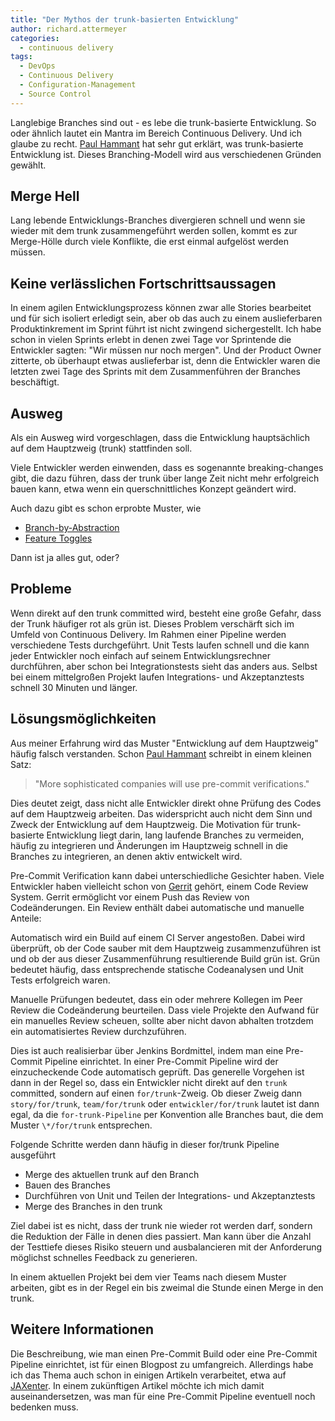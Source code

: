 ```yaml
---
title: "Der Mythos der trunk-basierten Entwicklung"
author: richard.attermeyer
categories:
  - continuous delivery
tags:
  - DevOps
  - Continuous Delivery
  - Configuration-Management
  - Source Control
---
```


Langlebige Branches sind out - es lebe die trunk-basierte Entwicklung. So oder ähnlich lautet ein Mantra im Bereich Continuous Delivery.
Und ich glaube zu recht. [Paul Hammant][hamm2013] hat sehr gut erklärt, was trunk-basierte Entwicklung ist.
Dieses Branching-Modell wird aus verschiedenen Gründen gewählt.

## Merge Hell
Lang lebende Entwicklungs-Branches divergieren schnell und wenn sie wieder mit dem trunk zusammengeführt werden sollen, kommt es zur Merge-Hölle durch viele Konflikte, die erst einmal aufgelöst werden müssen.

## Keine verlässlichen Fortschrittsaussagen
In einem agilen Entwicklungsprozess können zwar alle Stories bearbeitet und für sich isoliert erledigt sein, aber ob das auch zu einem auslieferbaren Produktinkrement im Sprint führt ist nicht zwingend sichergestellt.
Ich habe schon in vielen Sprints erlebt in denen zwei Tage vor Sprintende die Entwickler sagten: "Wir müssen nur noch mergen". Und der Product Owner zitterte, ob überhaupt etwas auslieferbar ist, denn die Entwickler waren die letzten zwei Tage des Sprints mit dem Zusammenführen der Branches beschäftigt.

## Ausweg
Als ein Ausweg wird vorgeschlagen, dass die Entwicklung hauptsächlich auf dem Hauptzweig (trunk) stattfinden soll.

Viele Entwickler werden einwenden, dass es sogenannte breaking-changes gibt, die dazu führen, dass der trunk über lange Zeit nicht mehr erfolgreich bauen kann, etwa wenn ein querschnittliches Konzept geändert wird.

Auch dazu gibt es schon erprobte Muster, wie

* [Branch-by-Abstraction](http://martinfowler.com/bliki/BranchByAbstraction.html)
* [Feature Toggles](http://martinfowler.com/bliki/FeatureToggle.html)

Dann ist ja alles gut, oder?

## Probleme
Wenn direkt auf den trunk committed wird, besteht eine große Gefahr, dass der Trunk häufiger rot als grün ist.
Dieses Problem verschärft sich im Umfeld von Continuous Delivery. Im Rahmen einer Pipeline werden
verschiedene Tests durchgeführt. Unit Tests laufen schnell und die kann jeder Entwickler noch einfach auf seinem Entwicklungsrechner durchführen, aber schon bei Integrationstests sieht das anders aus.
Selbst bei einem mittelgroßen Projekt laufen Integrations- und Akzeptanztests schnell 30 Minuten und länger.

## Lösungsmöglichkeiten
Aus meiner Erfahrung wird das Muster "Entwicklung auf dem Hauptzweig" häufig falsch verstanden. Schon [Paul Hammant][hamm2013] schreibt in einem kleinen Satz:

> "More sophisticated companies will use pre-commit verifications."

Dies deutet zeigt, dass nicht alle Entwickler direkt ohne Prüfung des Codes auf dem Hauptzweig arbeiten. Das widerspricht auch nicht dem Sinn und Zweck der Entwicklung auf dem Hauptzweig.
Die Motivation für trunk-basierte Entwicklung liegt darin, lang laufende Branches zu vermeiden, häufig zu integrieren und Änderungen im Hauptzweig schnell in die Branches zu integrieren, an denen aktiv entwickelt wird.

Pre-Commit Verification kann dabei unterschiedliche Gesichter haben. Viele Entwickler haben vielleicht schon von [Gerrit][gerrit] gehört, einem Code Review System. Gerrit ermöglicht vor einem Push das Review von Codeänderungen.
Ein Review enthält dabei automatische und manuelle Anteile:

Automatisch wird ein Build auf einem CI Server angestoßen. Dabei wird überprüft, ob der Code sauber mit dem Hauptzweig zusammenzuführen ist und ob der aus dieser Zusammenführung resultierende Build grün ist. Grün bedeutet häufig, dass entsprechende statische Codeanalysen und Unit Tests erfolgreich waren.

Manuelle Prüfungen bedeutet, dass ein oder mehrere Kollegen im Peer Review die Codeänderung beurteilen.
Dass viele Projekte den Aufwand für ein manuelles Review scheuen, sollte aber nicht davon abhalten trotzdem ein automatisiertes Review durchzuführen.

Dies ist auch realisierbar über Jenkins Bordmittel, indem man eine Pre-Commit Pipeline einrichtet.
In einer Pre-Commit Pipeline wird der einzucheckende Code automatisch geprüft.
Das generelle Vorgehen ist dann in der Regel so, dass ein Entwickler nicht direkt auf den `trunk` committed, sondern auf einen `for/trunk`-Zweig. Ob dieser Zweig dann `story/for/trunk`, `team/for/trunk` oder `entwickler/for/trunk` lautet ist dann egal, da die `for-trunk-Pipeline` per Konvention alle Branches baut, die dem Muster `\*/for/trunk` entsprechen.

Folgende Schritte werden dann häufig in dieser for/trunk Pipeline ausgeführt

* Merge des aktuellen trunk auf den Branch
* Bauen des Branches
* Durchführen von Unit und Teilen der Integrations- und Akzeptanztests
* Merge des Branches in den trunk

Ziel dabei ist es nicht, dass der trunk nie wieder rot werden darf, sondern die Reduktion der Fälle in denen dies passiert. Man kann über die Anzahl der Testtiefe dieses Risiko steuern und ausbalancieren mit der Anforderung möglichst schnelles Feedback zu generieren.

In einem aktuellen Projekt bei dem vier Teams nach diesem Muster arbeiten, gibt es in der Regel ein bis
zweimal die Stunde einen Merge in den trunk.

## Weitere Informationen
Die Beschreibung, wie man einen Pre-Commit Build oder eine Pre-Commit Pipeline einrichtet, ist für einen Blogpost zu umfangreich.
Allerdings habe ich das Thema auch schon in einigen Artikeln verarbeitet, etwa auf [JAXenter](https://jaxenter.de/zeig-mir-deinen-code-396).
In einem zukünftigen Artikel möchte ich mich damit auseinandersetzen, was man für eine Pre-Commit Pipeline eventuell noch bedenken muss.

[hamm2013]: http://paulhammant.com/2013/04/05/what-is-trunk-based-development/
[gerrit]: https://www.gerritcodereview.com/
